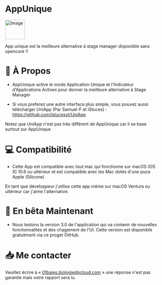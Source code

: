 # AppUnique

<img width="64" alt="Image" src="https://github.com/Astuces-iOS/AppUnique/assets/133143751/f46caf56-1db8-4e0e-a7cc-5bd4c8a72c1e">


App unique est la meilleure alternative à stage manager disponible sans opencore !!

# 📗 À Propos

- AppUnique active le mode Application Unique et l'Indicateur d'Applications Actives pour donner la meilleure alternative à Stage Manager

- Si vous preferez une autre interface plus simple, vous pouvez aussi télécharger UniApp (Par Samuel-F et iStuces) : https://github.com/istucesyt/UniApp

Notez que UniApp n'est pas très différent de AppUnique car il se base surtout sur AppUnique

# 💻 Compatibilité 

- Cette App est compatible avec tout mac qui fonctionne sur macOS (OS X) 10.6 ou ultérieur et est compatible avec les Mac dotés d'une puce Apple (Silicone)

En tant que développeur j'utilise cette app même sur macOS Ventura ou ultérieur car j'aime l'alternative.

# 🐛 En bêta Maintenant 

- Nous testons la version 3.0 de l'application qui va contenir de nouvelles fonctionnalités et des chagement de l'UI. Cette version est disponible gratuitment via ce proget GitHub.

# 📥 Me contacter

Veuillez écrire à « 01baies.biologie@icloud.com » une réponse n'est pas garantie mais votre rapport sera lu.



